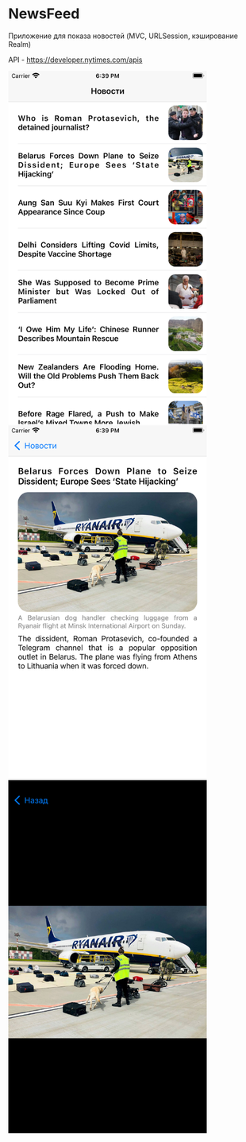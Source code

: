 # NewsFeed
Приложение для показа новостей (MVC, URLSession, кэширование Realm)

API - https://developer.nytimes.com/apis

<p float="left">
  <img src="https://github.com/Wayssman/Wayssman/blob/main/News1.png" width="400" />
  <img src="https://github.com/Wayssman/Wayssman/blob/main/News2.png" width="400" /> 
  <img src="https://github.com/Wayssman/Wayssman/blob/main/News3.png" width="400" />
</p>
